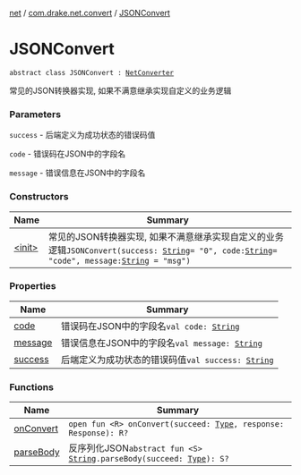 [net](../../index.md) / [com.drake.net.convert](../index.md) / [JSONConvert](./index.md)

# JSONConvert

`abstract class JSONConvert : `[`NetConverter`](../-net-converter/index.md)

常见的JSON转换器实现, 如果不满意继承实现自定义的业务逻辑

### Parameters

`success` - 后端定义为成功状态的错误码值

`code` - 错误码在JSON中的字段名

`message` - 错误信息在JSON中的字段名

### Constructors

| Name | Summary |
|---|---|
| [&lt;init&gt;](-init-.md) | 常见的JSON转换器实现, 如果不满意继承实现自定义的业务逻辑`JSONConvert(success: `[`String`](https://kotlinlang.org/api/latest/jvm/stdlib/kotlin/-string/index.html)` = "0", code: `[`String`](https://kotlinlang.org/api/latest/jvm/stdlib/kotlin/-string/index.html)` = "code", message: `[`String`](https://kotlinlang.org/api/latest/jvm/stdlib/kotlin/-string/index.html)` = "msg")` |

### Properties

| Name | Summary |
|---|---|
| [code](code.md) | 错误码在JSON中的字段名`val code: `[`String`](https://kotlinlang.org/api/latest/jvm/stdlib/kotlin/-string/index.html) |
| [message](message.md) | 错误信息在JSON中的字段名`val message: `[`String`](https://kotlinlang.org/api/latest/jvm/stdlib/kotlin/-string/index.html) |
| [success](success.md) | 后端定义为成功状态的错误码值`val success: `[`String`](https://kotlinlang.org/api/latest/jvm/stdlib/kotlin/-string/index.html) |

### Functions

| Name | Summary |
|---|---|
| [onConvert](on-convert.md) | `open fun <R> onConvert(succeed: `[`Type`](https://docs.oracle.com/javase/6/docs/api/java/lang/reflect/Type.html)`, response: Response): R?` |
| [parseBody](parse-body.md) | 反序列化JSON`abstract fun <S> `[`String`](https://kotlinlang.org/api/latest/jvm/stdlib/kotlin/-string/index.html)`.parseBody(succeed: `[`Type`](https://docs.oracle.com/javase/6/docs/api/java/lang/reflect/Type.html)`): S?` |
